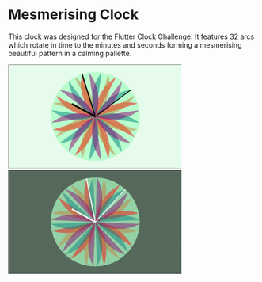 # Mesmerising Clock

This clock was designed for the Flutter Clock Challenge. It features 32 arcs which rotate in time to the minutes and seconds forming a mesmerising  beautiful pattern in a calming pallette. 

<img src='screenshot_light.png' width='350'>

<img src='screenshot_dark.png' width='350'>

